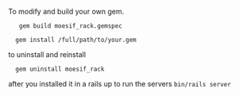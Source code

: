To modify and build your own gem.

```
   gem build moesif_rack.gemspec
```

```
  gem install /full/path/to/your.gem
```

to uninstall and reinstall
```
  gem uninstall moesif_rack
```

after you installed it in a rails up to run the servers `bin/rails server`
